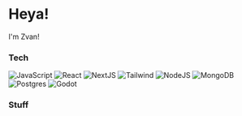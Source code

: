 # Heya!

I'm Zvan!

### Tech

![JavaScript](https://img.shields.io/badge/JavaScript-323330?style=for-the-badge&logo=javascript&logoColor=F7DF1E)
![React](https://img.shields.io/badge/React-20232A?style=for-the-badge&logo=react&logoColor=61DAFB)
![NextJS](https://img.shields.io/badge/next%20js-000000?style=for-the-badge&logo=nextdotjs&logoColor=white)
![Tailwind](https://img.shields.io/badge/Tailwind_CSS-38B2AC?style=for-the-badge&logo=tailwind-css&logoColor=white)
![NodeJS](https://img.shields.io/badge/Node%20js-339933?style=for-the-badge&logo=nodedotjs&logoColor=white)
![MongoDB](https://img.shields.io/badge/MongoDB-4EA94B?style=for-the-badge&logo=mongodb&logoColor=white)
![Postgres](https://img.shields.io/badge/PostgreSQL-316192?style=for-the-badge&logo=postgresql&logoColor=white)
![Godot](https://img.shields.io/badge/Godot-478CBF?style=for-the-badge&logo=GodotEngine&logoColor=white)

### Stuff

<a href="https://justzvan.click"><img src="https://img.shields.io/badge/website-000000?style=for-the-badge&logo=About.me&logoColor=white" alt="" /></a>
<a href="https://x.com/@JustZvan"><img src="https://img.shields.io/badge/X-000000?style=for-the-badge&logo=x&logoColor=white" alt="" /></a>
<a href="https://beatmeatmath.eu"><img src="https://img.shields.io/badge/beatmeatmath-000?style=for-the-badge&logo=data:image/png;base64,iVBORw0KGgoAAAANSUhEUgAAABAAAAAQCAYAAAAf8/9hAAAAAXNSR0IArs4c6QAAAHRJREFUOI2tklEOwEAERL2m97/y9MtGxW5F6mstxmAwM5MkGxjAuNgbX9HJwaog/y0AAE+QJIAOizs6DpKLY2d/r5wquNtLNeZrB44ax/m0364wtRbAiWUL4LST9gg7kKWDKpj1UOpkcoWol9EVIgOmLBzoAYq2c+M5R0C9AAAAAElFTkSuQmCC" alt="" /></a>
